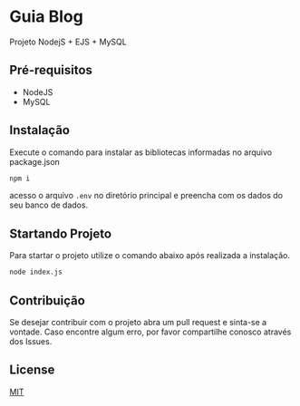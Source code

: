 # Guia Blog
Projeto NodejS + EJS + MySQL

## Pré-requisitos
- NodeJS
- MySQL


## Instalação
Execute o comando para instalar as bibliotecas informadas no arquivo package.json
```bash
npm i
```
acesso o arquivo ```.env``` no diretório principal e preencha com os dados do seu banco de dados.


## Startando Projeto
Para startar o projeto utilize o comando abaixo após realizada a instalação.
```bash
node index.js
```

## Contribuição

Se desejar contribuir com o projeto abra um pull request e sinta-se a vontade.
Caso encontre algum erro, por favor compartilhe conosco através dos Issues.

## License
[MIT](https://choosealicense.com/licenses/mit/)
